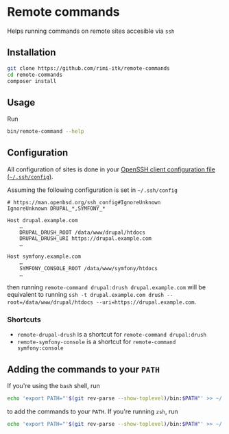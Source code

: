# Remote commands

Helps running commands on remote sites accesible via `ssh`

## Installation

```sh
git clone https://github.com/rimi-itk/remote-commands
cd remote-commands
composer install
```

## Usage

Run

```sh
bin/remote-command --help
```

## Configuration

All configuration of sites is done in your [OpenSSH client configuration file
(`~/.ssh/config`)](https://man.openbsd.org/ssh_config).

Assuming the following configuration is set in `~/.ssh/config`

```
# https://man.openbsd.org/ssh_config#IgnoreUnknown
IgnoreUnknown DRUPAL_*,SYMFONY_*

Host drupal.example.com
	…
	DRUPAL_DRUSH_ROOT /data/www/drupal/htdocs
	DRUPAL_DRUSH_URI https://drupal.example.com
	…

Host symfony.example.com
	…
	SYMFONY_CONSOLE_ROOT /data/www/symfony/htdocs
	…
```

then running `remote-command drupal:drush drupal.example.com` will be equivalent
to running `ssh -t drupal.example.com drush --root=/data/www/drupal/htdocs
--uri=https://drupal.example.com`.

### Shortcuts

* `remote-drupal-drush` is a shortcut for `remote-command drupal:drush`
* `remote-symfony-console` is a shortcut for `remote-command symfony:console`

## Adding the commands to your `PATH`

If you're using the `bash` shell, run

```sh
echo 'export PATH="'$(git rev-parse --show-toplevel)/bin:$PATH"' >> ~/.bashrc
```

to add the commands to your `PATH`. If you're running `zsh`, run

```sh
echo 'export PATH="'$(git rev-parse --show-toplevel)/bin:$PATH"' >> ~/.zshrc
```
